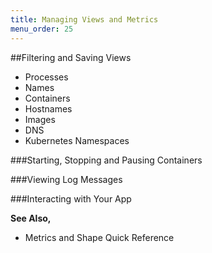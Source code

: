 ```yaml
---
title: Managing Views and Metrics
menu_order: 25
---
```



##Filtering and Saving Views

 * Processes
 * Names
 * Containers
 * Hostnames
 * Images
 * DNS
 * Kubernetes Namespaces


###Starting, Stopping and Pausing Containers


###Viewing Log Messages


###Interacting with Your App

**See Also,**

 * Metrics and Shape Quick Reference 


